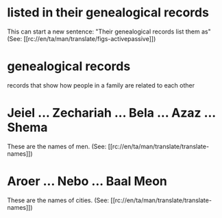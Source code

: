 # listed in their genealogical records

This can start a new sentence: "Their genealogical records list them as" (See: [[rc://en/ta/man/translate/figs-activepassive]])

# genealogical records

records that show how people in a family are related to each other

# Jeiel ... Zechariah ... Bela ... Azaz ... Shema

These are the names of men. (See: [[rc://en/ta/man/translate/translate-names]])

# Aroer ... Nebo ... Baal Meon

These are the names of cities. (See: [[rc://en/ta/man/translate/translate-names]])